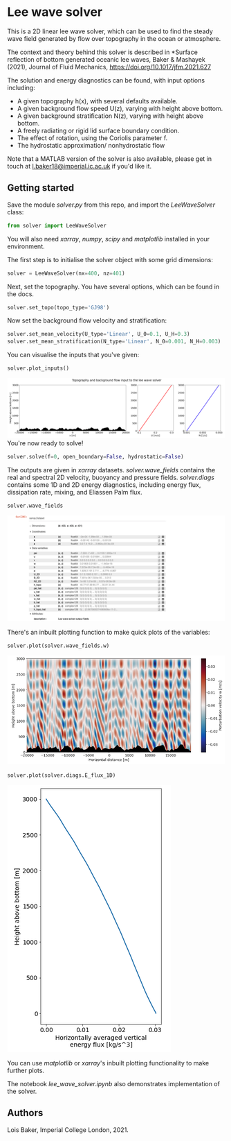 # Lee wave solver
This is a 2D linear lee wave solver, which can be used to find the steady wave field generated by flow over topography in the ocean or atmosphere.

The context and theory behind this solver is described in *Surface reflection of bottom generated oceanic lee waves, Baker & Mashayek (2021), Journal of Fluid Mechanics, https://doi.org/10.1017/jfm.2021.627

The solution and energy diagnostics can be found, with input options including:
- A given topography h(x), with several defaults available.
- A given background flow speed U(z), varying with height above bottom.
- A given background stratification N(z), varying with height above bottom.
- A freely radiating or rigid lid surface boundary condition.
- The effect of rotation, using the Coriolis parameter f.
- The hydrostatic approximation/ nonhydrostatic flow

Note that a MATLAB version of the solver is also available, please get in touch at l.baker18@imperial.ic.ac.uk if you'd like it.

## Getting started

Save the module *solver.py* from this repo, and import the *LeeWaveSolver* class:
```python
from solver import LeeWaveSolver
```
You will also need *xarray*, *numpy*, *scipy* and *matplotlib* installed in your environment.

The first step is to initialise the solver object with some grid dimensions:
```python
solver = LeeWaveSolver(nx=400, nz=401)
```
Next, set the topography. You have several options, which can be found in the docs.
```python
solver.set_topo(topo_type='GJ98')
```
Now set the background flow velocity and stratification:
```python
solver.set_mean_velocity(U_type='Linear', U_0=0.1, U_H=0.3)
solver.set_mean_stratification(N_type='Linear', N_0=0.001, N_H=0.003)
```
You can visualise the inputs that you've given:
```python
solver.plot_inputs()
```
![input fields plot](figures/inputs.png)
You're now ready to solve! 
```python
solver.solve(f=0, open_boundary=False, hydrostatic=False)
```
The outputs are given in *xarray* datasets. *solver.wave_fields* contains the real and spectral 2D velocity, buoyancy and pressure fields.
*solver.diags* contains some 1D and 2D energy diagnostics, including energy flux, dissipation rate, mixing, and Eliassen Palm flux.
```python
solver.wave_fields
```
![wave fields array output](figures/wave_fields.png)

There's an inbuilt plotting function to make quick plots of the variables:
```python
solver.plot(solver.wave_fields.w)
```
![w pcolormesh plot](figures/w.png)
```python
solver.plot(solver.diags.E_flux_1D)
```
![Eflux plot](figures/Eflux.png)

You can use *matplotlib* or *xarray*'s inbuilt plotting functionality to make further plots.

The notebook *lee_wave_solver.ipynb* also demonstrates implementation of the solver.

## Authors

Lois Baker, Imperial College London, 2021. 
